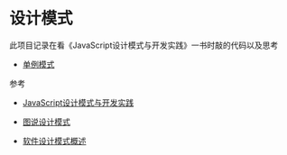 # 设计模式

此项目记录在看《JavaScript设计模式与开发实践》一书时敲的代码以及思考

- [单例模式](@/docs/designPatterns/js/singleton.js)

参考

- [JavaScript设计模式与开发实践](https://book.douban.com/subject/26382780/)

- [图说设计模式](https://design-patterns.readthedocs.io/zh_CN/latest/index.html)

- [软件设计模式概述](http://c.biancheng.net/view/1317.html)

